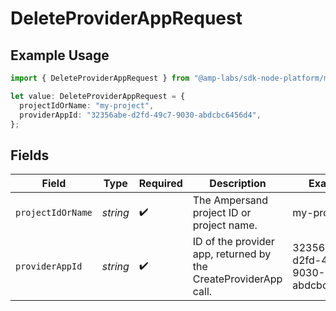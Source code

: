 # DeleteProviderAppRequest

## Example Usage

```typescript
import { DeleteProviderAppRequest } from "@amp-labs/sdk-node-platform/models/operations";

let value: DeleteProviderAppRequest = {
  projectIdOrName: "my-project",
  providerAppId: "32356abe-d2fd-49c7-9030-abdcbc6456d4",
};
```

## Fields

| Field                                                           | Type                                                            | Required                                                        | Description                                                     | Example                                                         |
| --------------------------------------------------------------- | --------------------------------------------------------------- | --------------------------------------------------------------- | --------------------------------------------------------------- | --------------------------------------------------------------- |
| `projectIdOrName`                                               | *string*                                                        | :heavy_check_mark:                                              | The Ampersand project ID or project name.                       | my-project                                                      |
| `providerAppId`                                                 | *string*                                                        | :heavy_check_mark:                                              | ID of the provider app, returned by the CreateProviderApp call. | 32356abe-d2fd-49c7-9030-abdcbc6456d4                            |